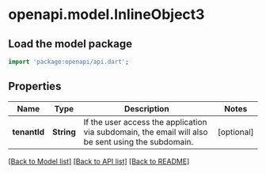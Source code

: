 # openapi.model.InlineObject3

## Load the model package
```dart
import 'package:openapi/api.dart';
```

## Properties
Name | Type | Description | Notes
------------ | ------------- | ------------- | -------------
**tenantId** | **String** | If the user access the application via subdomain, the email will also be sent using the subdomain. | [optional] 

[[Back to Model list]](../README.md#documentation-for-models) [[Back to API list]](../README.md#documentation-for-api-endpoints) [[Back to README]](../README.md)


